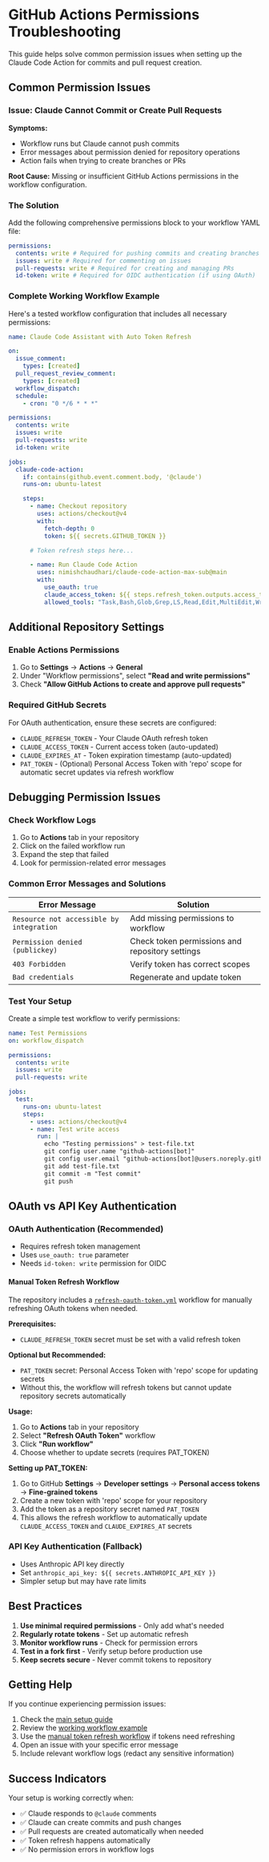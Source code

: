 # GitHub Actions Permissions Troubleshooting

This guide helps solve common permission issues when setting up the Claude Code Action for commits and pull request creation.

## Common Permission Issues

### Issue: Claude Cannot Commit or Create Pull Requests

**Symptoms:**

- Workflow runs but Claude cannot push commits
- Error messages about permission denied for repository operations
- Action fails when trying to create branches or PRs

**Root Cause:**
Missing or insufficient GitHub Actions permissions in the workflow configuration.

### The Solution

Add the following comprehensive permissions block to your workflow YAML file:

```yaml
permissions:
  contents: write # Required for pushing commits and creating branches
  issues: write # Required for commenting on issues
  pull-requests: write # Required for creating and managing PRs
  id-token: write # Required for OIDC authentication (if using OAuth)
```

### Complete Working Workflow Example

Here's a tested workflow configuration that includes all necessary permissions:

```yaml
name: Claude Code Assistant with Auto Token Refresh

on:
  issue_comment:
    types: [created]
  pull_request_review_comment:
    types: [created]
  workflow_dispatch:
  schedule:
    - cron: "0 */6 * * *"

permissions:
  contents: write
  issues: write
  pull-requests: write
  id-token: write

jobs:
  claude-code-action:
    if: contains(github.event.comment.body, '@claude')
    runs-on: ubuntu-latest

    steps:
      - name: Checkout repository
        uses: actions/checkout@v4
        with:
          fetch-depth: 0
          token: ${{ secrets.GITHUB_TOKEN }}

      # Token refresh steps here...

      - name: Run Claude Code Action
        uses: nimishchaudhari/claude-code-action-max-sub@main
        with:
          use_oauth: true
          claude_access_token: ${{ steps.refresh_token.outputs.access_token }}
          allowed_tools: "Task,Bash,Glob,Grep,LS,Read,Edit,MultiEdit,Write,NotebookRead,NotebookEdit,TodoRead,TodoWrite,mcp__github_file_ops__commit_files,mcp__github_file_ops__delete_files,mcp__github__add_issue_comment,mcp__github__add_pull_request_review_comment,mcp__github__create_branch,mcp__github__create_issue,mcp__github__create_or_update_file,mcp__github__create_pull_request,mcp__github__create_pull_request_review,mcp__github__create_repository,mcp__github__delete_file,mcp__github__fork_repository,mcp__github__get_code_scanning_alert,mcp__github__get_commit,mcp__github__get_file_contents,mcp__github__get_issue,mcp__github__get_issue_comments,mcp__github__get_me,mcp__github__get_pull_request,mcp__github__get_pull_request_comments,mcp__github__get_pull_request_files,mcp__github__get_pull_request_reviews,mcp__github__get_pull_request_status,mcp__github__get_secret_scanning_alert,mcp__github__get_tag,mcp__github__list_branches,mcp__github__list_code_scanning_alerts,mcp__github__list_commits,mcp__github__list_issues,mcp__github__list_pull_requests,mcp__github__list_secret_scanning_alerts,mcp__github__list_tags,mcp__github__merge_pull_request,mcp__github__push_files,mcp__github__search_code,mcp__github__search_issues,mcp__github__search_repositories,mcp__github__search_users,mcp__github__update_issue,mcp__github__update_issue_comment,mcp__github__update_pull_request,mcp__github__update_pull_request_branch,mcp__github__update_pull_request_comment"
```

## Additional Repository Settings

### Enable Actions Permissions

1. Go to **Settings** → **Actions** → **General**
2. Under "Workflow permissions", select **"Read and write permissions"**
3. Check **"Allow GitHub Actions to create and approve pull requests"**

### Required GitHub Secrets

For OAuth authentication, ensure these secrets are configured:

- `CLAUDE_REFRESH_TOKEN` - Your Claude OAuth refresh token
- `CLAUDE_ACCESS_TOKEN` - Current access token (auto-updated)
- `CLAUDE_EXPIRES_AT` - Token expiration timestamp (auto-updated)
- `PAT_TOKEN` - (Optional) Personal Access Token with 'repo' scope for automatic secret updates via refresh workflow

## Debugging Permission Issues

### Check Workflow Logs

1. Go to **Actions** tab in your repository
2. Click on the failed workflow run
3. Expand the step that failed
4. Look for permission-related error messages

### Common Error Messages and Solutions

| Error Message                            | Solution                                        |
| ---------------------------------------- | ----------------------------------------------- |
| `Resource not accessible by integration` | Add missing permissions to workflow             |
| `Permission denied (publickey)`          | Check token permissions and repository settings |
| `403 Forbidden`                          | Verify token has correct scopes                 |
| `Bad credentials`                        | Regenerate and update token                     |

### Test Your Setup

Create a simple test workflow to verify permissions:

```yaml
name: Test Permissions
on: workflow_dispatch

permissions:
  contents: write
  issues: write
  pull-requests: write

jobs:
  test:
    runs-on: ubuntu-latest
    steps:
      - uses: actions/checkout@v4
      - name: Test write access
        run: |
          echo "Testing permissions" > test-file.txt
          git config user.name "github-actions[bot]"
          git config user.email "github-actions[bot]@users.noreply.github.com"
          git add test-file.txt
          git commit -m "Test commit"
          git push
```

## OAuth vs API Key Authentication

### OAuth Authentication (Recommended)

- Requires refresh token management
- Uses `use_oauth: true` parameter
- Needs `id-token: write` permission for OIDC

#### Manual Token Refresh Workflow

The repository includes a [`refresh-oauth-token.yml`](.github/workflows/refresh-oauth-token.yml) workflow for manually refreshing OAuth tokens when needed.

**Prerequisites:**
- `CLAUDE_REFRESH_TOKEN` secret must be set with a valid refresh token

**Optional but Recommended:**
- `PAT_TOKEN` secret: Personal Access Token with 'repo' scope for updating secrets
- Without this, the workflow will refresh tokens but cannot update repository secrets automatically

**Usage:**
1. Go to **Actions** tab in your repository
2. Select **"Refresh OAuth Token"** workflow
3. Click **"Run workflow"**
4. Choose whether to update secrets (requires PAT_TOKEN)

**Setting up PAT_TOKEN:**
1. Go to GitHub **Settings** → **Developer settings** → **Personal access tokens** → **Fine-grained tokens**
2. Create a new token with 'repo' scope for your repository
3. Add the token as a repository secret named `PAT_TOKEN`
4. This allows the refresh workflow to automatically update `CLAUDE_ACCESS_TOKEN` and `CLAUDE_EXPIRES_AT` secrets

### API Key Authentication (Fallback)

- Uses Anthropic API key directly
- Set `anthropic_api_key: ${{ secrets.ANTHROPIC_API_KEY }}`
- Simpler setup but may have rate limits

## Best Practices

1. **Use minimal required permissions** - Only add what's needed
2. **Regularly rotate tokens** - Set up automatic refresh
3. **Monitor workflow runs** - Check for permission errors
4. **Test in a fork first** - Verify setup before production use
5. **Keep secrets secure** - Never commit tokens to repository

## Getting Help

If you continue experiencing permission issues:

1. Check the [main setup guide](SETUP_GUIDE.md)
2. Review the [working workflow example](.github/workflows/claude-auto-refresh-action.yml)
3. Use the [manual token refresh workflow](.github/workflows/refresh-oauth-token.yml) if tokens need refreshing
4. Open an issue with your specific error message
5. Include relevant workflow logs (redact any sensitive information)

## Success Indicators

Your setup is working correctly when:

- ✅ Claude responds to `@claude` comments
- ✅ Claude can create commits and push changes
- ✅ Pull requests are created automatically when needed
- ✅ Token refresh happens automatically
- ✅ No permission errors in workflow logs
